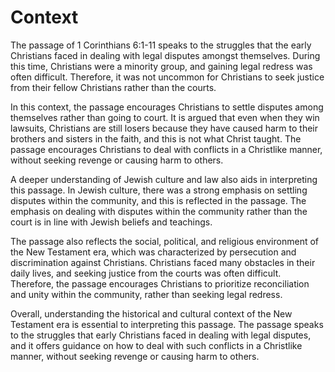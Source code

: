 # Context

The passage of 1 Corinthians 6:1-11 speaks to the struggles that the early Christians faced in dealing with legal disputes amongst themselves. During this time, Christians were a minority group, and gaining legal redress was often difficult. Therefore, it was not uncommon for Christians to seek justice from their fellow Christians rather than the courts.

In this context, the passage encourages Christians to settle disputes among themselves rather than going to court. It is argued that even when they win lawsuits, Christians are still losers because they have caused harm to their brothers and sisters in the faith, and this is not what Christ taught. The passage encourages Christians to deal with conflicts in a Christlike manner, without seeking revenge or causing harm to others.

A deeper understanding of Jewish culture and law also aids in interpreting this passage. In Jewish culture, there was a strong emphasis on settling disputes within the community, and this is reflected in the passage. The emphasis on dealing with disputes within the community rather than the court is in line with Jewish beliefs and teachings.

The passage also reflects the social, political, and religious environment of the New Testament era, which was characterized by persecution and discrimination against Christians. Christians faced many obstacles in their daily lives, and seeking justice from the courts was often difficult. Therefore, the passage encourages Christians to prioritize reconciliation and unity within the community, rather than seeking legal redress.

Overall, understanding the historical and cultural context of the New Testament era is essential to interpreting this passage. The passage speaks to the struggles that early Christians faced in dealing with legal disputes, and it offers guidance on how to deal with such conflicts in a Christlike manner, without seeking revenge or causing harm to others.

